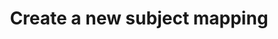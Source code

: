 ---
title: Create a new subject mapping 
command:
  name: create
  aliases:
    - new
    - add
    - c
  flags:
    - name: attribute-value-id
      description: The ID of the attribute value to map to a subject set
      shorthand: a
      required: true
      default: ""
    - name: action-standard
      description: The standard action to map to a subject set
      enum:
        - DECRYPT
        - TRANSMIT
      shorthand: s
      required: true
      default: ""
    - name: action-custom
      description: The custom action to map to a subject set
      shorthand: c
      required: false
      default: ""
    - name: subject-condition-set-id
      description: Known pre-existing Subject Condition Set Id
      required: true
      default: ""
    - name: subject-condition-set-new
      description: JSON array of Subject Sets to create a new Subject Condition Set associated with the created Subject Mapping
      required: false
      default: ""
    - name: label
      description: "Optional metadata 'labels' in the format: key=value"
      shorthand: l
      default: ""
---